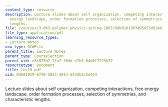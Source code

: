 ```yaml
---
content_type: resource
description: Lecture slides about self organization, competing interactions, free
  energy landscape, order formation processes, selection of symmetries, and characteristic
  lengths.
file: /courses/3-063-polymer-physics-spring-2007/0db0101967405853d914614db2c5e414_lec10.pdf
file_type: application/pdf
learning_resource_types:
- Lecture Notes
ocw_type: OCWFile
parent_title: Lecture Notes
parent_type: CourseSection
parent_uid: e8f075b7-2fa7-f6dd-e7b9-64d0f7223b72
resourcetype: Document
title: lec10.pdf
uid: 0db01019-6740-5853-d914-614db2c5e414
---
```

Lecture slides about self organization, competing interactions, free energy landscape, order formation processes, selection of symmetries, and characteristic lengths.

